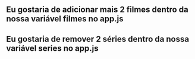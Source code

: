 ## Eu gostaria de adicionar mais 2 filmes dentro da nossa variável filmes no app.js
## Eu gostaria de remover 2 séries dentro da nossa variável series no app.js